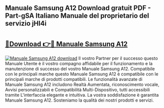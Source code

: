 ## Manuale Samsung A12 Download gratuit PDF - Part-gSA Italiano Manuale del proprietario del servizio jHl4i

# <h2><a href="http://dfaft7.blite.top/?on=Manuale+Samsung+A12">🔗Download 👉🔴 Manuale Samsung A12</a></h2>

[![Manuale Samsung A12 download](https://i.imgur.com/lujVjoI.png)](http://dfaft7.blite.top/?on=Manuale+Samsung+A12)
Il vostro Partner per il successo questo Manuale Utente è il vostro compagno affidabile per il funzionamento e la manutenzione di successo del vostro Manuale Samsung A12. Compatibile con le principali marche questo Manuale Samsung A12 è compatibile con le principali marche di prodotti compatibili. Le funzionalità avanzate di Manuale Samsung A12 includono Realtà Aumentata, riconoscimento vocale, Avvisi personalizzabili e Compatibilità Multi-Dispositivo, tutti accessibili tramite L'interfaccia elegante e intuitiva. La vostra soddisfazione è garantita Manuale Samsung A12. Sosteniamo la qualità dei nostri prodotti e servizi.
